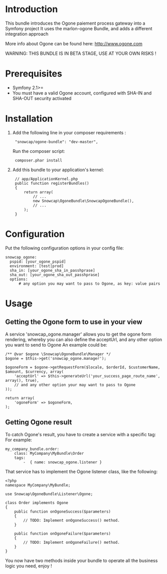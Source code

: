 Introduction
============

This bundle introduces the Ogone paiement process gateway into a Symfony project
It uses the marlon-ogone Bundle, and adds a different integration approach

More info about Ogone can be found here: http://www.ogone.com

WARNING: THIS BUNDLE IS IN BETA STAGE, USE AT YOUR OWN RISKS !

Prerequisites
============

* Symfony 2.1>=
* You must have a valid Ogone account, configured with SHA-IN and SHA-OUT security activated


Installation
============

1. Add the following line in your composer requirements :

        "snowcap/ogone-bundle": "dev-master",

    Run the composer script:

        composer.phar install

3. Add this bundle to your application's kernel:

        // app/ApplicationKernel.php
        public function registerBundles()
        {
            return array(
                // ...
                new Snowcap\OgoneBundle\SnowcapOgoneBundle(),
                // ...
            );
        }


Configuration
============

Put the following configuration options in your config file:

    snowcap_ogone:
      pspid: [your_ogone_pspid]
      environment: [test|prod]
      sha_in: [your_ogone_sha_in_passhprase]
      sha_out: [your_ogone_sha_out_passhprase]
      options:
          # any option you may want to pass to Ogone, as key: value pairs


Usage
============

Getting the Ogone form to use in your view
------------

A service 'snowcap_ogone.manager' allows you to get the ogone form rendering, whereby you can also define the acceptUrl, and any other option you want to send to Ogone
An example could be:

    /** @var $ogone \Snowcap\OgoneBundle\Manager */
    $ogone = $this->get('snowcap_ogone.manager');

    $ogoneForm = $ogone->getRequestForm($locale, $orderId, $customerName, $amount, $currency, array(
        'acceptUrl' => $this->generateUrl('your_success_page_route_name', array(), true),
        // and any other option your may want to pass to Ogone
    ));

    return array(
        'ogoneForm' => $ogoneForm,
    );

Getting Ogone result
-------------

To catch Ogone's result, you have to create a service with a specific tag:
For example:

    my_company_bundle.order:
        class: MyCompany\MyBundle\Order
        tags:
            -  { name: snowcap_ogone.listener }


That service has to implement the Ogone listener class, like the following:

    <?php
    namespace MyCompany\MyBundle;
    
    use Snowcap\OgoneBundle\Listener\Ogone;
        
    class Order implements Ogone
    {
        public function onOgoneSuccess($parameters)
        {
            // TODO: Implement onOgoneSuccess() method.
        }
    
        public function onOgoneFailure($parameters)
        {
            // TODO: Implement onOgoneFailure() method.
        }
    }

You now have two methods inside your bundle to operate all the business logic you need, enjoy !

